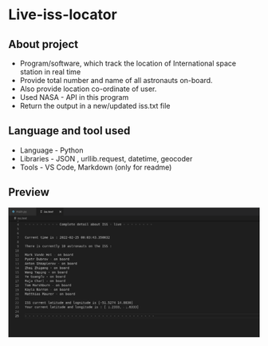 # Live-iss-locator

## About project
- Program/software, which track the location of International space station in real time
- Provide total number and name of all astronauts on-board.
- Also provide location co-ordinate of user.
- Used NASA - API in this program
- Return the output in a new/updated iss.txt file

## Language and tool used
- Language - Python
- Libraries - JSON , urllib.request, datetime, geocoder
- Tools - VS Code, Markdown (only for readme)


## Preview
![](liveisslocator.png)